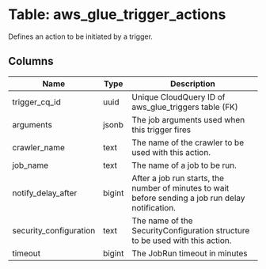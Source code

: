 
# Table: aws_glue_trigger_actions
Defines an action to be initiated by a trigger.
## Columns
| Name        | Type           | Description  |
| ------------- | ------------- | -----  |
|trigger_cq_id|uuid|Unique CloudQuery ID of aws_glue_triggers table (FK)|
|arguments|jsonb|The job arguments used when this trigger fires|
|crawler_name|text|The name of the crawler to be used with this action.|
|job_name|text|The name of a job to be run.|
|notify_delay_after|bigint|After a job run starts, the number of minutes to wait before sending a job run delay notification.|
|security_configuration|text|The name of the SecurityConfiguration structure to be used with this action.|
|timeout|bigint|The JobRun timeout in minutes|
